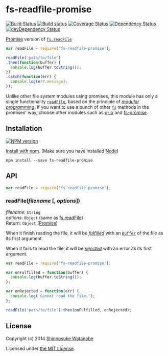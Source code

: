 # fs-readfile-promise 

[![Build Status](https://travis-ci.org/shinnn/fs-readfile-promise.svg?branch=master)](https://travis-ci.org/shinnn/fs-readfile-promise)
[![Build status](https://ci.appveyor.com/api/projects/status/5sacvq0w9x7mwkwd)](https://ci.appveyor.com/project/ShinnosukeWatanabe/fs-readfile-promise)
[![Coverage Status](https://img.shields.io/coveralls/shinnn/fs-readfile-promise.svg)](https://coveralls.io/r/shinnn/fs-readfile-promise)
[![Dependency Status](https://david-dm.org/shinnn/fs-readfile-promise.svg)](https://david-dm.org/shinnn/fs-readfile-promise)
[![devDependency Status](https://david-dm.org/shinnn/fs-readfile-promise/dev-status.svg)](https://david-dm.org/shinnn/fs-readfile-promise#info=devDependencies)

[Promise][promise] version of [`fs.readFile`][fsreadfile]

```javascript
var readFile = require('fs-readfile-promise');

readFile('path/to/file')
.then(function(buffer) {
  console.log(buffer.toString());
})
.catch(function(err) {
  console.log(err.message);
});
```

Unlike other file system modules using promises, this module has only a single functionality [`readFile`][fsreadfile], based on the principle of [*modular programming*](http://en.wikipedia.org/wiki/Modular_programming). If you want to use a bunch of other [`fs`](http://nodejs.org/api/fs.html) methods in the promises' way, choose other modules such as [q-io](https://github.com/kriskowal/q-io) and [fs-promise](https://github.com/kevinbeaty/fs-promise).

## Installation

[![NPM version](https://badge.fury.io/js/fs-readfile-promise.svg)](http://badge.fury.io/js/fs-readfile-promise)

[Install with npm](https://www.npmjs.org/doc/cli/npm-install.html). (Make sure you have installed [Node](http://nodejs.org/))

```
npm install --save fs-readfile-promise
```

## API

```javascript
var readFile = require('fs-readfile-promise');
```

### readFile(*filename* [, *options*])

*filename*: `String`  
*options*: `Object` (same as [fs.readFile][fsreadfile])  
Return: `Object` ([Promise][promise])

When it finish reading the file, it will be [*fulfilled*](http://promisesaplus.com/#point-26) with an [`Buffer`](http://nodejs.org/api/buffer.html#buffer_buffer) of the file as its first argument.

When it fails to read the file, it will be [*rejected*](http://promisesaplus.com/#point-30) with an error as its first argument.

```javascript
var readFile = require('fs-readfile-promise');

var onFulfilled = function(buffer) {
  console.log(buffer.toString());
};

var onRejected = function(err) {
  console.log('Cannot read the file.');
};

readFile('path/to/file').then(onFulfilled, onRejected);
```

## License

Copyright (c) 2014 [Shinnosuke Watanabe](https://github.com/shinnn)

Licensed under [the MIT LIcense](./LICENSE).

[fsreadfile]: http://nodejs.org/api/fs.html#fs_fs_readfile_filename_options_callback
[promise]: http://promisesaplus.com/
